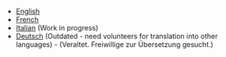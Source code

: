 * [English](en)
* [French](fr)
* [Italian](it) \(Work in progress\)
* [Deutsch](de) \(Outdated - need volunteers for translation into other languages\) - \(Veraltet. Freiwillige zur Übersetzung gesucht.\)

